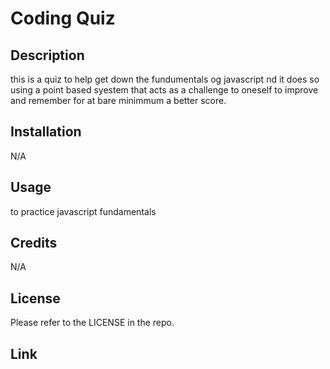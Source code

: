 # Coding Quiz

## Description
this is a quiz to help get down the fundumentals og javascript nd it does so using a point based syestem that acts as a challenge to oneself to improve and remember for at bare minimmum a better score.


## Installation

N/A

## Usage
to practice javascript fundamentals

## Credits

N/A

## License

Please refer to the LICENSE in the repo.

## Link 
